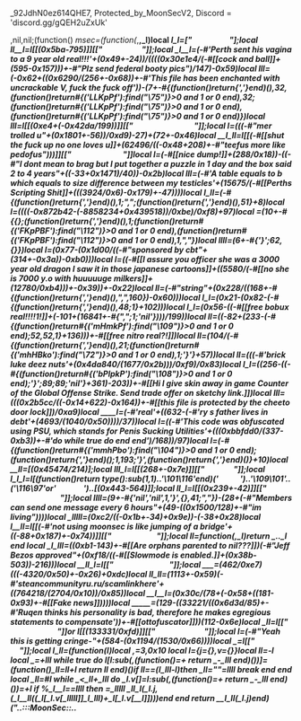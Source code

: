 _92JdhN0ez614QHE7, Protected_by_MoonSecV2, Discord = 'discord.gg/gQEH2uZxUk'


,nil,nil;(function() _msec=(function(_,__,_l)local ___l_l=__["  ​            "];local _ll__l=_l[_[(0x5ba-795)]][_["             "]];local _l__l=(-#'Perth sent his vagina to a 9 year old real!!!'+(0x49+-24))/((((0x30e1e4/(-#[[cock and ball]]+(595-0x157)))+-#"Plz send federal booty pics")/147)-0x59)local _lll=(-0x62+((0x6290/(256+-0x68))+-#'This file has been enchanted with uncrackable V, fuck the fuck off'))-(7+-#{(function()return{','}end)(),32,(function()return#{('LLKpPf'):find("\75")}>0 and 1 or 0 end),32;(function()return#{('LLKpPf'):find("\75")}>0 and 1 or 0 end),(function()return#{('LLKpPf'):find("\75")}>0 and 1 or 0 end)})local ___lll=_l[_[(0xe4+(-0x42da/199))]][_["  ​               "]];local _l___=(((-#"mer trolled u"+(0x1801+-56))/0xd9)-27)+(72+-0x46)local __l_ll=_l[_[(-#[[shut the fuck up no one loves u]]+(62496/((-0x48+208)+-#"teefus more like pedofus")))]][_["       ​         "]]local __l=(-#[[nice dump!]]+(288/0x18))-((-#"I dont mean to brag but I put together a puzzle in 1 day and the box said 2 to 4 years"+((-33+0x1471)/40))-0x2b)local __lll=(-#'A table equals to b which equals to size difference between my testicles'+(15675/(-#[[Perths Scripting Shit]]+(((3924/0x6)-0x179)+-47))))local _l_ll=(-#{(function()return{','}end)(),1;",";(function()return{','}end)(),51}+8)local __l_=((((-0x872b42-(-8858234+0x439518))/0xbe)/0xf8)+97)local ____=(10+-#{{};(function()return{','}end)(),1;(function()return#{('FKpPBF'):find("\112")}>0 and 1 or 0 end),(function()return#{('FKpPBF'):find("\112")}>0 and 1 or 0 end),1,","})local _llll=(6+-#{'}';62,{}})local _l__=(0x77-(0x1d00/((-#"sponsored by cbt"+(314+-0x3a))-0xb0)))local ___l=((-#[[I assure you officer she was a 3000 year old dragon I saw it in those japanese cartoons]]+((5580/(-#[[no she is 7000 y.o with huuuuuge milkers]]+(12780/0xb4)))+-0x39))+-0x22)local _ll_=(-#"string"+(0x228/((168+-#{(function()return{','}end)(),",",160})-0x60)))local _l_l=(0x21-(0x82-(-#{(function()return{','}end)(),48;1}+102)))local __l_l=(0x56-((-#[[free bobux real!!!!1!]]+(-101+(16841+-#{",";1;'nil'})))/199))local __ll=((-82+(233-(-#{(function()return#{('mHmkPf'):find("\109")}>0 and 1 or 0 end);52,52,1}+136)))+-#[[free nitro real?!]])local ___ll=(104/(-#{(function()return{','}end)(),21;(function()return#{('mhHBko'):find("\72")}>0 and 1 or 0 end),1;'}'}+57))local _ll__=(((-#'brick luke deez nuts'+(0x4da840/(1677/0x2b)))/0xf9)/0x83)local _l_l_=((256-((-#{(function()return#{('bPlpkP'):find("\108")}>0 and 1 or 0 end);'}';89;89;'nil'}+361)-203))+-#[[Hi I give skin away in game Counter of the Global Offense Strike. Send trade offer on sketchy link.]])local _lll_=(((0x2b5cc/((-0x14+622)-0x164))+-#[[this file is protected by the cheeto door lock]])/0xa9)local ____l=(-#'real'+((632-(-#'ry s father lives in debt'+(4693/(1040/0x50))))/37))local ___l_=((-#'This code was obfuscated using PSU, which stands for Penis Sucking Utilities'+(((0xbbfdd0/(337-0xb3))+-#'do while true do end end')/168))/97)local __l__=(-#{(function()return#{('mmhPbo'):find("\104")}>0 and 1 or 0 end);(function()return{','}end)();1,193;'}',(function()return{','}end)()}+10)local ____ll=_[(0x45474/214)];local _lll_l=_l[_[(268+-0x7e)]][_["       ​  "]];local _l_l_l=_l[(function(_)return type(_):sub(1,1)..'\101\116'end)('        ')..'\109\101'..('\116\97'or'        ').._[(0x443-564)]];local _ll_l=_l[_[(0x239+-42)]][_["                  "]];local __llll=(9+-#{'nil','nil',1,'}',{},41;","})-(28+(-#"Members can send one message every 6 hours"+(49-((0x1500/128)+-#"im living"))))local _lllll=(0xc2/((-0x1b+-34)+0x9e))-(-38+0x28)local _l__ll=_l[_[(-#'not using moonsec is like jumping of a bridge'+((-88+0x187)+-0x74))]][_["           "]];local _ll=function(_,_l)return _.._l end local _l_lll=((0xb1-143)+-#[[Are orphans parented to nil???]])*(-#"Jeff Bezos approved"+(0xf18/((-#[[Slowmode is enabled.]]+(0x38b-503))-216)))local __ll_l=_l[_["    ​ ​​  ​     "]];local ___=(462/0xe7)*(((-4320/0x50)+-0x26)+0xdc)local _ll_ll=(1113+-0x59)*(-#'steancommunityru.ru/scamlinkhere'+((764218/(2704/0x10))/0x85))local __l__l=(0x30c/(78+(-0x58+((181-0x93)+-#[[Fake news]]))))local _____=(129-((33221/((0x6d3d/85)+-#'Ruqen thinks his personality is bad, therefore he makes egregious statements to compensate'))+-#[[ottofuscator]]))*(112-0x6e)local __ll_=_l[_["                  "]]or _l[_[(133331/0xfd)]][_["                  "]];local _l_=(-#"Yeah this is getting cringe-"+(584-(0x1194/(1530/0x66))))local _=_l[_["            "]];local __l_ll=(function(_l_)local ___,__=3,0x10 local _l={j={},v={}}local _ll=-__l local _=__+_lll while true do _l[_l_:sub(_,(function()_=___+_ return _-_lll end)())]=(function()_ll=_ll+__l return _ll end)()if _ll==(_l_lll-__l)then _ll=""__=__llll break end end local _ll=#_l_ while _<_ll+_lll do _l.v[__]=_l_:sub(_,(function()_=___+_ return _-_lll end)())__=__+__l if __%_l__l==__llll then __=_lllll _ll_l(_l.j,(_l__ll((_l[_l.v[_lllll]]*_l_lll)+_l[_l.v[__l]])))end end return __l_ll(_l.j)end)("..:::MoonSec::..                ​                                              ​   ​                                                                                  ​ ​                                                                                  ​                                              ​ ​                                   ​                     ​​ ​                 ​​                 ​                  ​      ​​                                                                     ​             ​                      ​              ​​                 ​   ​                           ​                ​               ​​                    ​​                    ​                     ​       ​          ​    ​                                ​    ​         ​                  ​ ​                 ​                                 ​    ​                        ​                     ​             ​  ​  ​                 ​          ​                      ​    ​ ​                                                    ​            ​  ​         ​  ​                ​   ​​                   ​ ​                 ​    ​              ​                                   ​ ​          ​                                       ​                  ​ ​              ​                            ​​              ​ ​                        ​ ​    ​                                    ​​                  ​    ​                                    ​    ​        ​ ​         ​       ​  ​​  ​          ​                    ​           ​   ​               ​   ​​ ​                                                                                     ​              ​                                           ​   ​                                 ​  ​ ​             ​            ​    ​                            ​     ​​              ​                              ​      ​                                    ​​       ​                                         ​        ​                    ​          ​                ​       ​                    ​           ​                                 ​                 ​  ​             ​                           ​                                            ​                        ​                                                      ​                                        ​                                   ​  ​             ​                 ​         ​     ​                  ​                          ​                               ​     ​               ​                 ​                  ​                     ​                            ​​                ​                                ​              ​         ​                                                          ​                                           ​ ​     ​      ​    ​ ​  ​                                                                  ​                                   ​                      ​                                                                     ​                ​                                                   ​       ​   ​​                  ​              ​                  ​    ​              ​                       ​           ​                      ​​             ​ ​                                       ​                                                                             ​   ​​                    ​ ​                     ​                                                                     ​    ​      ​        ​   ​                   ​        ​           ​              ​   ​     ​     ​                                 ​         ​    ​                      ​                 ​              ​       ​        ​  ​ ​        ​        ​               ​                                                   ​         ​             ​      ​                                 ​             ​                     ​                                                    ​                  ​                          ​                    ​                ​       ​      ​ ​                ​               ​    ​                ​                   ​​                                    ​     ​          ​                                       ​               ​                 ​                           ​       ​​ ​                               ​         ​                        ​               ​    ​            ​    ​                 ​​​​            ​                ​     ​                                                    ​                               ​​ ​             ​                  ​   ​​ ​              ​                          ​         ​                               ​  ​ ​             ​                  ​  ​​                                          ​          ​                               ​      ​                  ​              ​​  ​                                      ​             ​                    ​        ​        ​                                 ​ ​  ​​               ​                                    ​                  ​          ​      ​        ​                     ​  ​   ​                ​              ​ ​                  ​                   ​ ​         ​   ​                     ​      ​          ​              ​              ​  ​   ​​          ​     ​                 ​     ​           ​                     ​    ​          ​              ​               ​​      ​          ​     ​                ​                     ​                    ​ ​             ​                          ​        ​                ​                                   ​                                             ​                  ​    ​            ​                               ​                     ​ ​                ​                  ​                 ​              ​                  ​      ​    ​                    ​            ​  ​        ​             ​                               ​        ​                          ​          ​              ​  ​            ​      ​​                 ​                ​ ​                 ​                   ​​ ​            ​                                       ​                ​                       ​                ​                   ​​                   ​                            ​             ​                               ​       ​                 ​              ​​                   ​                    ​           ​  ​                                  ​                                      ​                ​                  ​                ​                   ​                   ​                                  ​        ​                                ​  ​                ​                   ​​ ​             ​                           ​         ​                               ​    ​                   ​                  ​​                  ​                            ​    ​     ​​                                       ​                                 ​                          ​                                        ​                ​         ​                     ​                                            ​                                                    ​           ​          ​          ​   ​            ​            ​​                      ​                                            ​​                                          ​                     ​                            ​                                ​                ​                   ​   ​              ​        ​               ​ ​      ​ ​                              ​      ​                ​               ​  ​                ​                    ​ ​             ​                                 ​ ​                                  ​    ​                ​                                   ​                         ​          ​            ​                 ​        ​                                ​  ​               ​ ​                  ​​ ​             ​                  ​       ​         ​                               ​    ​                                  ​​​             ​ ​                  ​     ​          ​                ​            ​      ​                ​              ​  ​​                 ​                   ​​ ​                                ​           ​        ​               ​               ​  ​           ​                         ​                ​                ​      ​                              ​            ​                         ​                ​  ​               ​                    ​ ​                                ​           ​                        ​             ​     ​                                  ​​​                                   ​       ​                              ​            ​      ​          ​                          ​               ​                         ​  ​       ​                                  ​          ​               ​             ​    ​             ​                    ​​​                 ​                    ​                ​                 ​             ​      ​                ​               ​  ​                ​                   ​​ ​             ​                   ​      ​                    ​                          ​                                                       ​     ​                             ​     ​ ​      ​                  ​                                           ​              ​ ​                                                   ​                ​   ​                                     ​ ​   ​         ​                   ​​                    ​ ​                                                        ​           ​      ​ ​      ​        ​                 ​             ​ ​ ​                       ​                    ​                ​              ​                                                  ​        ​  ​                                        ​  ​                ​                                      ​          ​                      ​        ​                                ​                    ​                             ​                 ​         ​                ​              ​    ​                   ​                                   ​              ​            ​                 ​​                                                              ​                   ​​                                 ​ ​                            ​                              ​     ​                                     ​                  ​   ​              ​                          ​ ​      ​ ​                               ​      ​              ​ ​               ​  ​              ​ ​                   ​​              ​                           ​        ​                                     ​                ​                 ​​                ​                    ​    ​          ​                              ​      ​                                 ​  ​                 ​                 ​​ ​             ​                          ​      ​ ​                                  ​    ​                                       ​​​               ​                  ​     ​            ​                            ​      ​            ​        ​         ​  ​                                  ​  ​             ​                ​       ​        ​                               ​      ​            ​                       ​​​                                   ​     ​        ​ ​               ​             ​      ​                 ​                    ​             ​                       ​  ​  ​                                ​         ​ ​      ​                               ​    ​                 ​                  ​​     ​      ​                       ​           ​                        ​            ​      ​                                 ​  ​​      ​         ​                  ​    ​             ​                     ​         ​                ​        ​               ​    ​                  ​                  ​​​                                       ​         ​                       ​            ​      ​                                 ​  ​                                   ​  ​                                  ​         ​  ​     ​               ​               ​      ​                 ​                  ​​     ​      ​                       ​     ​   ​                        ​                    ​           ​                     ​  ​​                                ​ ​    ​             ​           ​      ​          ​                                           ​    ​          ​        ​                                                  ​    ​                             ​              ​       ​              ​ ​                 ​                    ​                    ​    ​        ​   ​     ​                          ​       ​                                       ​                  ​                             ​                    ​       ​          ​                ​              ​      ​           ​   ​                  ​                                     ​    ​                                ​          ​  ​      ​                                ​    ​                                  ​​     ​ ​        ​                  ​       ​           ​             ​  ​             ​                       ​                ​  ​              ​   ​                         ​                                                ​                            ​                                                          ​                      ​     ​                             ​           ​​      ​  ​     ​                                                                    ​                 ​           ​      ​                           ​         ​                           ​ ​                      ​​          ​      ​                  ​                           ​                                                ​             ​           ​                            ​​                                      ​          ​                   ​​ ​                         ​  ​         ​ ​​                     ​​                   ​                                                      ​                          ​          ​            ​                                 ​   ​            ​   ​               ​                         ​                             ​    ​               ​                                     ​  ​                      ​        ​​                                      ​ ​      ​                                                ​                                                      ​                  ​  ​                          ​    ​                ​  ​                  ​​​                                            ​   ​      ​                  ​             ​      ​                                    ​                                   ​    ​           ​ ​                ​       ​     ​  ​                 ​             ​ ​    ​                                    ​​​                                  ​     ​          ​                                    ​                 ​                   ​                                       ​  ​                                ​          ​ ​   ​  ​               ​               ​    ​                                   ​​                                      ​      ​                             ​            ​   ​  ​               ​                ​  ​            ​   ​                    ​​ ​                                ​         ​                           ​                ​ ​​ ​               ​                  ​​                           ​       ​     ​          ​                ​                                   ​                  ​                                   ​    ​  ​                                ​        ​        ​                                 ​    ​              ​                 ​    ​​       ​        ​                  ​     ​   ​ ​                     ​            ​   ​  ​                                      ​                                    ​  ​                               ​          ​      ​ ​                            ​ ​  ​                                     ​​​                                  ​     ​          ​               ​             ​​     ​                              ​     ​                ​                  ​  ​                                ​         ​          ​                               ​    ​                                  ​​                                      ​     ​                                          ​      ​ ​                  ​                   ​​                                   ​  ​           ​ ​                ​       ​  ​     ​                               ​​ ​  ​                ​                 ​​                                 ​     ​                                          ​      ​                                    ​                                 ​  ​   ​          ​                         ​ ​      ​                 ​               ​ ​  ​                                 ​​                                  ​                ​ ​                                         ​                                         ​                                      ​  ​                                ​        ​​      ​ ​                 ​               ​    ​                  ​                 ​​                                   ​      ​                          ​            ​   ​  ​   ​            ​                     ​                                      ​​ ​                               ​         ​ ​                      ​                ​ ​​ ​   ​             ​                  ​​                 ​                  ​      ​                           ​                       ​           ​                     ​                      ​    ​       ​  ​                                 ​           ​                        ​              ​                    ​                 ​​                ​                    ​       ​ ​                            ​              ​ ​                    ​                  ​ ​                ​                   ​​ ​                        ​        ​          ​                          ​                ​    ​               ​                                    ​                        ​            ​                              ​                         ​            ​​  ​                  ​                   ​  ​ ​            ​                   ​        ​                           ​                                     ​                                      ​                 ​       ​           ​             ​  ​             ​      ​                ​                 ​ ​                ​                   ​   ​ ​            ​      ​            ​                                     ​                                     ​ ​                               ​                   ​    ​ ​          ​                 ​             ​                       ​                ​ ​                  ​              ​    ​ ​              ​                         ​    ​   ​                ​             ​    ​            ");local _ll_l=(0x6a-92)local __=93 local _l=__l;local _={}_={[(84-0x53)]=function()local _lll,__l,_,_ll=___lll(__l_ll,_l,_l+_l___);_l=_l+_____;__=(__+(_ll_l*_____))%_l_;return(((_ll+__-(_ll_l)+___*(_____*_l__l))%___)*((_l__l*_ll_ll)^_l__l))+(((_+__-(_ll_l*_l__l)+___*(_l__l^_l___))%_l_)*(___*_l_))+(((__l+__-(_ll_l*_l___)+_ll_ll)%_l_)*___)+((_lll+__-(_ll_l*_____)+_ll_ll)%_l_);end,[((-105+0x7d)+-#'paster haha paster')]=function(_,_,_)local _=___lll(__l_ll,_l,_l);_l=_l+_lll;__=(__+(_ll_l))%_l_;return((_+__-(_ll_l)+_ll_ll)%___);end,[((0xc7-135)+-#"why cant i use localplayer on server scripts pls help im noob")]=function()local _,_ll=___lll(__l_ll,_l,_l+_l__l);__=(__+(_ll_l*_l__l))%_l_;_l=_l+_l__l;return(((_ll+__-(_ll_l)+___*(_l__l*_____))%___)*_l_)+((_+__-(_ll_l*_l__l)+_l_*(_l__l^_l___))%___);end,[(780/0xc3)]=function(__,_,_l)if _l then local _=(__/_l__l^(_-__l))%_l__l^((_l-_lll)-(_-__l)+_lll);return _-_%__l;else local _=_l__l^(_-_lll);return(__%(_+_)>=_)and __l or _lllll;end;end,[(28-0x17)]=function()local _l=_[(-#'<@!847154787934011462> shut the fuck up'+(-0x1c+68))]();local __=_[(-#'KFC tried to justify urls as fake constants LOL'+(223-0xaf))]();local __ll=__l;local _ll=(_[(76+-0x48)](__,_lll,_l_lll+_____)*(_l__l^(_l_lll*_l__l)))+_l;local _l=_[(-#'sup v 2'+(49-0x26))](__,21,31);local _=((-__l)^_[((87-0x47)+-#'sussy amogus')](__,32));if(_l==_lllll)then if(_ll==__llll)then return _*_lllll;else _l=_lll;__ll=__llll;end;elseif(_l==(___*(_l__l^_l___))-_lll)then return(_ll==_lllll)and(_*(_lll/__llll))or(_*(_lllll/__llll));end;return _ll__l(_,_l-((_l_*(_____))-__l))*(__ll+(_ll/(_l__l^__l__l)));end,[(-#"Oh so you constant dumped the script? Ladies and gentleman we got genius there"+(0xea-150))]=function(_ll,__ll,__ll)local __ll;if(not _ll)then _ll=_[(8/0x8)]();if(_ll==_lllll)then return'';end;end;__ll=_lll_l(__l_ll,_l,_l+_ll-__l);_l=_l+_ll;local _=''for _l=_lll,#__ll do _=____ll(_,_l__ll((___lll(_lll_l(__ll,_l,_l))+__)%_l_))__=(__+_ll_l)%___ end return _;end}local function _lllll(...)return{...},__ll_l('#',...)end local function _ll_ll()local _l_l={};local __ll={};local _l={};local ___l={_l_l,__ll,nil,_l};local __={}local __l_=((-155+0x2e)+0x9d)local _l={[(22-0x16)]=(function(_l)return not(#_l==_[((0x408/24)+-#'Pain is an illusion created by your brain')]())end),[(58-0x39)]=(function(_l)return _[(1225/0xf5)]()end),[(-73+0x4d)]=(function(_l)return _[(41+-0x23)]()end),[(286/0x8f)]=(function(_l)local _ll=_[((144-0x79)+-#'Use a condom kids')]()local _l=''local _=1 for __=1,#_ll do _=(_+__l_)%_l_ _l=____ll(_l,_l__ll((___lll(_ll:sub(__,__))+_)%___))end return _l end)};local _ll=_[((3450/0x73)+-#'free moonsec anywhere you go!')]()for _ll=1,_ll do local _=_[(((-0x16+5422)/0x96)+-#[[do you ever shut the fuck up perth]])]();local __l;local _=_l[_%((-39+0x81)+-#'Banned for: pornographic gif of roblox character having sex with roblox dog')];__[_ll]=_ and _({});end;for ___=1,_[(0x25+-36)]()do local _l=_[(0xe0/112)]();if(_[(-#[[daddy chill]]+(0x834/140))](_l,__l,_lll)==__llll)then local __ll=_[(0x63+-95)](_l,_l__l,_l___);local _ll=_[(95-0x5b)](_l,_____,_l__l+_____);local _l={_[((0x8ea/163)+-#[[HEY NO FAIR]])](),_[(((0x1200+-55)/0x9d)+-#'MoonSec and Luraph winning')](),nil,nil};local _l_={[(108-0x6c)]=function()_l[_l__]=_[(0x2af/229)]();_l[_ll__]=_[((-0x1e6f/159)+0x34)]();end,[(115-0x72)]=function()_l[____]=_[(145/0x91)]();end,[(-#"we dont give owner for feet pics what the fuck stop sending me your feet BRO"+((0x16d-214)+-0x49))]=function()_l[__lll]=_[(34-0x21)]()-(_l__l^_l_lll)end,[(0x2a0/224)]=function()_l[_l_ll]=_[(19-0x12)]()-(_l__l^_l_lll)_l[_l_l_]=_[(0x240/192)]();end};_l_[__ll]();if(_[(0x80-124)](_ll,_lll,__l)==_lll)then _l[_ll_]=__[_l[_ll_]]end if(_[(-#[[I assure you officer she was a 3000 year old dragon I saw it in those japanese cartoons]]+(9737/0x6b))](_ll,_l__l,_l__l)==__l)then _l[_llll]=__[_l[____]]end if(_[(0x8/2)](_ll,_l___,_l___)==_lll)then _l[_l_l_]=__[_l[__l__]]end _l_l[___]=_l;end end;___l[3]=_[((104+-0x24)+-0x42)]();for _=_lll,_[((126-0x61)+-#'dOeS iT sUppOrT gEtFeNv tHo?')]()do __ll[_-_lll]=_ll_ll();end;return ___l;end;local function __llll(_,_____,_ll_l)local _l=_[_l__l];local __=_[_l___];local _l_=_[__l];return(function(...)local ___lll=_l;local _lllll=_lllll local ___=__;local _l__ll={};local _ll_ll={...};local __l_ll=__ll_l('#',...)-_lll;local _l=__l;local _l_lll={};local _=__l _*=-1 local _l___=_;local __={};local _l_=_l_;for _=0,__l_ll do if(_>=___)then _l__ll[_-___]=_ll_ll[_+_lll];else __[_]=_ll_ll[_+__l];end;end;local _=__l_ll-___+__l local _;local ___;while true do _=_l_[_l];___=_[(28-0x1b)];_ll=(2576142)while ___<=(159-0x6b)do _ll-= _ll _ll=(7495470)while ___<=(-0x1a+51)do _ll-= _ll _ll=(6070448)while((179-0x79)+-#[[OFFICER SHE WAS 18 IN DOG YEARS nice booba btw]])>=___ do _ll-= _ll _ll=(2833434)while ___<=(0x1ea/98)do _ll-= _ll _ll=(734672)while(-#[[This script has been enchanted with Uncrackable V]]+((-41-0x1)+93))>=___ do _ll-= _ll _ll=(8882078)while ___<=(50-0x32)do _ll-= _ll _l=_[_l__];break;end while 2351==(_ll)/(((0xf4a+-119)+-#'// rip gmod users'))do _ll=(842772)while((0x5e+-82)+-#"1 + 1 = 111")<___ do _ll-= _ll local _=_[_ll_]__[_](__[_+_lll])break end while 3556==(_ll)/(((-0x19+321)+-#"when the drip is respectable but the script is undetectable"))do __[_[_ll_]]={};break end;break;end break;end while 1241==(_ll)/((((-0x7a+47495)+-#"i hate niggas")/80))do _ll=(135102)while ___<=(447/0x95)do _ll-= _ll local _l=_[__l_l]__[_l](__ll_(__,_l+_lll,_[_l_ll]))break;end while(_ll)/((-#'<@!847154787934011462> shut the fuck up'+(0x2a2b/127)))==2937 do _ll=(582828)while ___>(0x84-128)do _ll-= _ll local ___;local _ll;_ll=_[__ll];___=__[_[_llll]];__[_ll+1]=___;__[_ll]=___[_[____l]];_l=_l+__l;_=_l_[_l];__[_[_ll_]]=_[____];_l=_l+__l;_=_l_[_l];__[_[_l_l]]={};_l=_l+__l;_=_l_[_l];__[_[__ll]][_[_l__]]=_[_l_l_];_l=_l+__l;_=_l_[_l];__[_[_ll_]][_[__l_]]=_[_lll_];_l=_l+__l;_=_l_[_l];__[_[___l]][_[__lll]]=_[___l_];_l=_l+__l;_=_l_[_l];__[_[___l]][_[_l_ll]]=_[_l_l_];_l=_l+__l;_=_l_[_l];_ll=_[_ll_]__[_ll](__ll_(__,_ll+_lll,_[____]))_l=_l+__l;_=_l_[_l];__[_[___l]]=_ll_l[_[_l_ll]];_l=_l+__l;_=_l_[_l];_ll=_[___ll];___=__[_[__lll]];__[_ll+1]=___;__[_ll]=___[_[_ll__]];break end while 204==(_ll)/((-62+0xb67))do local _={__,_};_[__l][_[_l__l][_ll_]]=_[_l__l][_lll_]+_[_l__l][_l_ll];break end;break;end break;end break;end while 766==(_ll)/((-#'Fact check! Roblox is written in the Roblox programming language'+(0x1dd7-3876)))do _ll=(7871507)while(0x2f0/94)>=___ do _ll-= _ll _ll=(4613800)while((850/0x22)+-#"psu more like pstfu")>=___ do _ll-= _ll __[_[___l]]=__[_[_l__]]%_[_lll_];break;end while 2300==(_ll)/((-0x61+2103))do _ll=(4306692)while ___>((0x1788/(-121+0x174))+-#'// rip gmod users')do _ll-= _ll if __[_[_ll_]]then _l=_l+__l;else _l=_[_l_ll];end;break end while 2964==(_ll)/((0x5fd+-80))do __[_[_ll_]]=#__[_[_l_ll]];break end;break;end break;end while 3031==(_ll)/((5302-0xa91))do _ll=(796031)while(-#"Okay guys federal can notice you just stab a fork into your ass, write .gg/moonsec on your feet, and DONT send it to federal"+(-64+0xc6))>=___ do _ll-= _ll _ll=(1684462)while(-#'moonsec > telecrypter'+(6480/0xd8))<___ do _ll-= _ll __[_[_l_l]]=(_[__l_]~=0);_l=_l+_lll;break end while(_ll)/(((-48+0x249)+-#'psst.. change all returns to dump to get the source code'))==3502 do local _l_=_[___l];local ___=_[___l_];local _ll=_l_+2 local _l_={__[_l_](__[_l_+1],__[_ll])};for _=1,___ do __[_ll+_]=_l_[_];end;local _l_=_l_[1]if _l_ then __[_ll]=_l_ _l=_[__lll];else _l=_l+__l;end;break end;break;end while(_ll)/((2900-0x5dd))==569 do _ll=(10343436)while((2847/0x27)+-0x3e)<___ do _ll-= _ll local _ll=__[_[____l]];if not _ll then _l=_l+_lll;else __[_[___l]]=_ll;_l=_[__l_];end;break end while(_ll)/((3427+-0x31))==3062 do local _ll;local ___;__[_[___ll]]=_ll_l[_[_llll]];_l=_l+__l;_=_l_[_l];__[_[___ll]]=_[_l__];_l=_l+__l;_=_l_[_l];__[_[_l_l]]=_[_l__];_l=_l+__l;_=_l_[_l];___=_[_l_ll];_ll=__[___]for _=___+1,_[___l_]do _ll=_ll..__[_];end;__[_[_l_l]]=_ll;_l=_l+__l;_=_l_[_l];if __[_[_ll_]]then _l=_l+__l;else _l=_[_l_ll];end;break end;break;end break;end break;end break;end while 3292==(_ll)/((3759-0x77b))do _ll=(10935799)while ___<=(0x101a/229)do _ll-= _ll _ll=(418880)while(-#[[sussy amogus balls in ya mouth kiddo]]+(90+-0x27))>=___ do _ll-= _ll _ll=(569698)while ___<=(-0x70+125)do _ll-= _ll local ___;local _ll;__[_[__ll]]=(_[_l_ll]~=0);_l=_l+__l;_=_l_[_l];__[_[___l]]=__[_[_llll]];_l=_l+__l;_=_l_[_l];__[_[___ll]]=_ll_l[_[_llll]];_l=_l+__l;_=_l_[_l];_ll=_[___l]__[_ll]=__[_ll](__[_ll+_lll])_l=_l+__l;_=_l_[_l];___=__[_[_ll__]];if not ___ then _l=_l+_lll;else __[_[_l_l]]=___;_l=_[_llll];end;break;end while(_ll)/((0x523-672))==886 do _ll=(4859399)while(0x4c-62)<___ do _ll-= _ll local _=_[_l_l]local _ll,_l=_lllll(__[_](__[_+_lll]))_l___=_l+_-__l local _l=0;for _=_,_l___ do _l=_l+__l;__[_]=_ll[_l];end;break end while 3349==(_ll)/(((((1746+-0x5a)+-#"certified hood classif")+-97)+-#'I love moonsec (give me free moonsex premium now daddy fed pleeaaase I said the thing)'))do local _ll=_[_l_l];local __l=__[_ll]local _l_=__[_ll+2];if(_l_>0)then if(__l>__[_ll+1])then _l=_[_llll];else __[_ll+3]=__l;end elseif(__l<__[_ll+1])then _l=_[____];else __[_ll+3]=__l;end break end;break;end break;end while(_ll)/((724-0x174))==1190 do _ll=(5675372)while ___<=(147-0x83)do _ll-= _ll local _lll;local ___;local _ll;__[_[__l_l]]=__[_[__lll]][_[_lll_]];_l=_l+__l;_=_l_[_l];__[_[__ll]]=__[_[__lll]][_[_l_l_]];_l=_l+__l;_=_l_[_l];_ll=_[__l_l];___=__[_[__lll]];__[_ll+1]=___;__[_ll]=___[_[_l_l_]];_l=_l+__l;_=_l_[_l];__[_[___ll]]=_[_l_ll];_l=_l+__l;_=_l_[_l];__[_[__ll]]=_[_l_ll];_l=_l+__l;_=_l_[_l];___=_[____];_lll=__[___]for _=___+1,_[_ll__]do _lll=_lll..__[_];end;__[_[___l]]=_lll;_l=_l+__l;_=_l_[_l];_ll=_[___ll]__[_ll]=__[_ll](__ll_(__,_ll+__l,_[_l__]))_l=_l+__l;_=_l_[_l];__[_[_ll_]]=_ll_l[_[_l_ll]];_l=_l+__l;_=_l_[_l];__[_[_l_l]]=__[_[__l_]][_[___l_]];_l=_l+__l;_=_l_[_l];__[_[___ll]]=_[_l__];_l=_l+__l;_=_l_[_l];__[_[_ll_]]=_[_llll];_l=_l+__l;_=_l_[_l];__[_[___ll]]=_[__lll];_l=_l+__l;_=_l_[_l];_ll=_[_ll_]__[_ll]=__[_ll](__ll_(__,_ll+__l,_[_llll]))_l=_l+__l;_=_l_[_l];__[_[__ll]][_[__l_]]=__[_[_lll_]];_l=_l+__l;_=_l_[_l];_l=_[_llll];break;end while 2459==(_ll)/((0x926+-34))do _ll=(1565298)while ___>(0x52-65)do _ll-= _ll if(__[_[___l]]~=__[_[_lll_]])then _l=_l+_lll;else _l=_[__lll];end;break end while 909==(_ll)/(((-0x3e+3531)-0x6d3))do local ___=___lll[_[_l_ll]];local __l;local _ll={};__l=_l_l_l({},{__index=function(_l,_)local _=_ll[_];return _[1][_[2]];end,__newindex=function(__,_,_l)local _=_ll[_]_[1][_[2]]=_l;end;});for __l=1,_[_ll__]do _l=_l+_lll;local _=_l_[_l];if _[(0x70/112)]==73 then _ll[__l-1]={__,_[_l__]};else _ll[__l-1]={_____,_[__lll]};end;_l_lll[#_l_lll+1]=_ll;end;__[_[___l]]=__llll(___,__l,_ll_l);break end;break;end break;end break;end while 4079==(_ll)/(((0x15cf-2848)+-#'make sure armando.rar isnt in ur fucking config folder'))do _ll=(2983684)while ___<=(-#'KFC tried to justify urls as fake constants LOL'+(-0x27+107))do _ll-= _ll _ll=(1097992)while ___<=((605568/0x80)/249)do _ll-= _ll if not __[_[_ll_]]then _l=_l+_lll;else _l=_[__lll];end;break;end while(_ll)/((-#"int 21h on top"+(2860+-0x2d)))==392 do _ll=(6926400)while ___>(128-0x6c)do _ll-= _ll local _ll;local ___;local _l__l,_____;local __l__;local _ll;__[_[___ll]]=__[_[_l__]][_[___l_]];_l=_l+__l;_=_l_[_l];__[_[__l_l]]=_[____];_l=_l+__l;_=_l_[_l];__[_[_ll_]]=_ll_l[_[_llll]];_l=_l+__l;_=_l_[_l];__[_[_ll_]]=__[_[_llll]];_l=_l+__l;_=_l_[_l];__[_[__ll]]=__[_[____]];_l=_l+__l;_=_l_[_l];__[_[__l_l]]=__[_[_l_ll]];_l=_l+__l;_=_l_[_l];_ll=_[_l_l]__[_ll]=__[_ll](__ll_(__,_ll+__l,_[_l_ll]))_l=_l+__l;_=_l_[_l];__[_[___ll]]=__[_[__lll]];_l=_l+__l;_=_l_[_l];__[_[___l]]=_ll_l[_[____]];_l=_l+__l;_=_l_[_l];__[_[__ll]]=__[_[____]][_[___l_]];_l=_l+__l;_=_l_[_l];__[_[___l]]=_[____];_l=_l+__l;_=_l_[_l];__[_[_l_l]]=_ll_l[_[__lll]];_l=_l+__l;_=_l_[_l];__[_[__ll]]=__[_[__lll]];_l=_l+__l;_=_l_[_l];__[_[___l]]=__[_[_l__]];_l=_l+__l;_=_l_[_l];__[_[_ll_]]=__[_[__l_]];_l=_l+__l;_=_l_[_l];_ll=_[__l_l]__[_ll]=__[_ll](__ll_(__,_ll+__l,_[__lll]))_l=_l+__l;_=_l_[_l];__[_[__ll]]=__[_[____]];_l=_l+__l;_=_l_[_l];__[_[_l_l]]=_[_llll];_l=_l+__l;_=_l_[_l];__[_[__ll]]=_[_llll];_l=_l+__l;_=_l_[_l];__[_[__l_l]][_[__l_]]=__[_[_l_l_]];_l=_l+__l;_=_l_[_l];__[_[__l_l]]=_[__l_];_l=_l+__l;_=_l_[_l];__[_[__ll]]=_[_l__];_l=_l+__l;_=_l_[_l];__[_[___l]][_[_l_ll]]=__[_[____l]];_l=_l+__l;_=_l_[_l];__[_[___l]][_[__lll]]=_[____l];_l=_l+__l;_=_l_[_l];__[_[__l_l]][_[____]]=_[_l_l_];_l=_l+__l;_=_l_[_l];__[_[___ll]]=__[_[__lll]];_l=_l+__l;_=_l_[_l];__[_[___ll]]=__[_[__lll]][_[___l_]];_l=_l+__l;_=_l_[_l];__[_[_ll_]]=__[_[_l_ll]];_l=_l+__l;_=_l_[_l];__[_[_ll_]]=__[_[____]];_l=_l+__l;_=_l_[_l];_ll=_[___l]__[_ll](__[_ll+_lll])_l=_l+__l;_=_l_[_l];__[_[___ll]]=_ll_l[_[____]];_l=_l+__l;_=_l_[_l];__[_[___ll]]=__[_[_l__]];_l=_l+__l;_=_l_[_l];__[_[___ll]]=__[_[_llll]][_[___l_]];_l=_l+__l;_=_l_[_l];__[_[___l]]=__[_[_llll]];_l=_l+__l;_=_l_[_l];__[_[_ll_]]=__[_[_llll]];_l=_l+__l;_=_l_[_l];__[_[___ll]]=_[__lll];_l=_l+__l;_=_l_[_l];_ll=_[_l_l]__[_ll]=__[_ll](__ll_(__,_ll+__l,_[__l_]))_l=_l+__l;_=_l_[_l];__[_[__ll]]=__[_[_l__]];_l=_l+__l;_=_l_[_l];__[_[___l]]=__[_[_llll]][_[___l_]];_l=_l+__l;_=_l_[_l];__[_[__ll]]=__[_[_l__]][_[_lll_]];_l=_l+__l;_=_l_[_l];__[_[_l_l]]=_ll_l[_[_llll]];_l=_l+__l;_=_l_[_l];__[_[_ll_]]=__[_[__lll]][_[____l]];_l=_l+__l;_=_l_[_l];_ll=_[_ll_];__l__=__[_[_llll]];__[_ll+1]=__l__;__[_ll]=__l__[_[_ll__]];_l=_l+__l;_=_l_[_l];_ll=_[__l_l]_l__l,_____=_lllll(__[_ll](__[_ll+_lll]))_l___=_____+_ll-__l ___=0;for _=_ll,_l___ do ___=___+__l;__[_]=_l__l[___];end;_l=_l+__l;_=_l_[_l];_ll=_[__ll]_l__l={__[_ll](__ll_(__,_ll+1,_l___))};___=0;for _=_ll,_[_lll_]do ___=___+__l;__[_]=_l__l[___];end _l=_l+__l;_=_l_[_l];_l=_[____];break end while(_ll)/((126720/0x2c))==2405 do local _ll=_[_ll_];local _l_=__[_ll+2];local __l=__[_ll]+_l_;__[_ll]=__l;if(_l_>0)then if(__l<=__[_ll+1])then _l=_[__l_];__[_ll+3]=__l;end elseif(__l>=__[_ll+1])then _l=_[_l_ll];__[_ll+3]=__l;end break end;break;end break;end while 913==(_ll)/(((0x471e1/89)+-#"penis"))do _ll=(1908168)while(0x6c-85)>=___ do _ll-= _ll _ll=(1705950)while ___>(4774/0xd9)do _ll-= _ll local _ll=_[__l_];local _l=__[_ll]for _=_ll+1,_[____l]do _l=_l..__[_];end;__[_[_l_l]]=_l;break end while(_ll)/((153870/0x8a))==1530 do local _l=_[___l]__[_l]=__[_l](__ll_(__,_l+__l,_[__l_]))break end;break;end while(_ll)/(((0x8fe-1205)+-#"Yes bro I am way more intelligent because I know what __index is."))==1849 do _ll=(1796337)while ___>(-#[[This file has been enchanted with uncrackable V, fuck the fuck off]]+(19620/0xda))do _ll-= _ll _ll_l[_[____]]=__[_[__l_l]];break end while 603==(_ll)/((-#[[Fake news]]+(513936/0xac)))do if(__[_[___ll]]~=__[_[___l_]])then _l=_l+_lll;else _l=_[____];end;break end;break;end break;end break;end break;end break;end while(_ll)/((0xd29+(-0x70+9)))==2295 do _ll=(1313280)while(2090/0x37)>=___ do _ll-= _ll _ll=(6875160)while ___<=(1829/0x3b)do _ll-= _ll _ll=(1868802)while((6490/0x6e)+-#"<@!847154787934011462> stfu !!!")>=___ do _ll-= _ll _ll=(6120012)while ___<=(-#"Arse Bloody Bugger Cow Crap Damn Ginger Git God Goddam Jesus Christ Minger"+(24600/0xf6))do _ll-= _ll __[_[___l]]=__[_[_llll]][__[_[_lll_]]];break;end while(_ll)/(((369246/0x9e)+-#[[im giving 50k to the one who solves this challenge]]))==2676 do _ll=(2938043)while(0x6b+-80)<___ do _ll-= _ll do return end;break end while 919==(_ll)/((6490-0xcdd))do if(__[_[__ll]]==_[_l_l_])then _l=_l+_lll;else _l=_[__l_];end;break end;break;end break;end while(_ll)/(((0x1e5e-3925)+-#'this message was written on the 4th of August, 2021 at 4:50 PM GMT'))==494 do _ll=(3872106)while ___<=(94-0x41)do _ll-= _ll if(__[_[___l]]==_[___l_])then _l=_l+_lll;else _l=_[_l__];end;break;end while 2334==(_ll)/((0xd6e-1779))do _ll=(1204434)while(0xad-143)<___ do _ll-= _ll __[_[_l_l]]=__[_[_llll]][_[_ll__]];break end while 553==(_ll)/(((4523-0x913)+-#"im gonna shit yourself"))do __[_[_l_l]]=_[_llll];break end;break;end break;end break;end while(_ll)/((0x14b40/40))==3243 do _ll=(85878)while((0xef-171)+-#"me when your girl and im shirtless")>=___ do _ll-= _ll _ll=(2039912)while(-0x5b+123)>=___ do _ll-= _ll _ll_l[_[____]]=__[_[_l_l]];_l=_l+__l;_=_l_[_l];__[_[_l_l]]={};_l=_l+__l;_=_l_[_l];__[_[___ll]]={};_l=_l+__l;_=_l_[_l];_ll_l[_[_l_ll]]=__[_[___ll]];_l=_l+__l;_=_l_[_l];__[_[__ll]]=_ll_l[_[_llll]];_l=_l+__l;_=_l_[_l];if(__[_[_l_l]]==_[__l__])then _l=_l+_lll;else _l=_[__l_];end;break;end while 1022==(_ll)/(((-104+0x841)+-#[[cock and ball]]))do _ll=(520800)while ___>((-#[[a table b equals c]]+(0x15b-221))+-0x4b)do _ll-= _ll _____[_[__l_]]=__[_[_l_l]];break end while 2400==(_ll)/((510-0x125))do do return __[_[___l]]end break end;break;end break;end while(_ll)/((523-0x121))==367 do _ll=(936156)while ___<=(0x2304/((0x25c-316)+-#'<@!847154787934011462> shut the fuck up'))do _ll-= _ll _ll=(5148278)while ___>(87+-0x34)do _ll-= _ll local __ll=___lll[_[_l_ll]];local ___;local _ll={};___=_l_l_l({},{__index=function(_l,_)local _=_ll[_];return _[1][_[2]];end,__newindex=function(__,_,_l)local _=_ll[_]_[1][_[2]]=_l;end;});for __l=1,_[_lll_]do _l=_l+_lll;local _=_l_[_l];if _[(0x20-31)]==73 then _ll[__l-1]={__,_[_l__]};else _ll[__l-1]={_____,_[__l_]};end;_l_lll[#_l_lll+1]=_ll;end;__[_[_ll_]]=__llll(__ll,___,_ll_l);break end while(_ll)/(((4772-(-#"can someone send me the psu source code it got deletedd"+(0x271c0/64)))+-#[[string]]))==2221 do if(__[_[_l_l]]==__[_[___l_]])then _l=_l+_lll;else _l=_[__l_];end;break end;break;end while 1326==(_ll)/((0x5d3-785))do _ll=(205134)while ___>(-#[[boy what the hell boy]]+(((-0x1e-45)+-#'totally obfuscated with luraph')+163))do _ll-= _ll __[_[_l_l]]=_____[_[_l_ll]];_l=_l+__l;_=_l_[_l];__[_[___l]]=#__[_[_l__]];_l=_l+__l;_=_l_[_l];_____[_[_l__]]=__[_[_l_l]];_l=_l+__l;_=_l_[_l];__[_[_l_l]]=_____[_[__l_]];_l=_l+__l;_=_l_[_l];__[_[_l_l]]=#__[_[_l__]];_l=_l+__l;_=_l_[_l];_____[_[_llll]]=__[_[___l]];_l=_l+__l;_=_l_[_l];do return end;break end while 179==(_ll)/((178776/0x9c))do local _l___;local ___;local __l__;local _ll;__[_[__ll]]=_ll_l[_[_llll]];_l=_l+__l;_=_l_[_l];__[_[___ll]]=__[_[__lll]][_[_lll_]];_l=_l+__l;_=_l_[_l];_ll=_[_l_l];__l__=__[_[_l_ll]];__[_ll+1]=__l__;__[_ll]=__l__[_[____l]];_l=_l+__l;_=_l_[_l];__[_[___l]]=__[_[_llll]];_l=_l+__l;_=_l_[_l];__[_[_ll_]]=__[_[____]];_l=_l+__l;_=_l_[_l];_ll=_[__l_l]__[_ll]=__[_ll](__ll_(__,_ll+__l,_[_llll]))_l=_l+__l;_=_l_[_l];_ll=_[_l_l];__l__=__[_[__lll]];__[_ll+1]=__l__;__[_ll]=__l__[_[_lll_]];_l=_l+__l;_=_l_[_l];_ll=_[_ll_]__[_ll]=__[_ll](__[_ll+_lll])_l=_l+__l;_=_l_[_l];___={__,_};___[_lll][___[_l__l][__l_l]]=___[__l][___[_l__l][_l_l_]]+___[_lll][___[_l__l][__lll]];_l=_l+__l;_=_l_[_l];__[_[___l]]=__[_[__l_]]%_[____l];_l=_l+__l;_=_l_[_l];_ll=_[___l]__[_ll]=__[_ll](__[_ll+_lll])_l=_l+__l;_=_l_[_l];__l__=_[_l__];_l___=__[__l__]for _=__l__+1,_[____l]do _l___=_l___..__[_];end;__[_[__l_l]]=_l___;_l=_l+__l;_=_l_[_l];___={__,_};___[_lll][___[_l__l][__ll]]=___[__l][___[_l__l][_ll__]]+___[_lll][___[_l__l][_l__]];_l=_l+__l;_=_l_[_l];__[_[_l_l]]=__[_[____]]%_[___l_];break end;break;end break;end break;end break;end while 2304==(_ll)/((0x4d8-(1420-0x2ee)))do _ll=(7712089)while(0x22a1/197)>=___ do _ll-= _ll _ll=(519904)while(-92+((15480/0x5a)+-#"<@!847154787934011462> shut the fuck up"))>=___ do _ll-= _ll _ll=(2699958)while((195+-0x73)+-#"MoonSec V3 cracked download not clickbait")>=___ do _ll-= _ll local _ll=__[_[___l_]];if not _ll then _l=_l+_lll;else __[_[_ll_]]=_ll;_l=_[_l__];end;break;end while 1578==(_ll)/((-#[[free bobux real!!!!1!]]+(0x35b3c/127)))do _ll=(1257984)while ___>((27903/0xd5)-0x5b)do _ll-= _ll local _={__,_};_[_lll][_[_l__l][__l_l]]=_[__l][_[_l__l][__l__]]+_[_lll][_[_l__l][__lll]];break end while 1664==(_ll)/(((39104/0x2f)+-#"we dont give owner for feet pics what the fuck stop sending me your feet BRO"))do __[_[_ll_]]=__llll(___lll[_[_l__]],nil,_ll_l);break end;break;end break;end while 1477==(_ll)/((20416/0x3a))do _ll=(1834810)while(-#'How to dump moonsec'+(13206/0xd5))>=___ do _ll-= _ll _ll=(1652945)while ___>(0x3b+-17)do _ll-= _ll local _ll;local ___;local _l_l,_l_ll;local _l__;local _ll;__[_[___l]]=_[__l_];_l=_l+__l;_=_l_[_l];_ll=_[__ll]__[_ll](__[_ll+_lll])_l=_l+__l;_=_l_[_l];__[_[_ll_]]=_ll_l[_[_llll]];_l=_l+__l;_=_l_[_l];__[_[__ll]]=_ll_l[_[____]];_l=_l+__l;_=_l_[_l];__[_[___l]]=__[_[____]][_[_l_l_]];_l=_l+__l;_=_l_[_l];_ll=_[___ll];_l__=__[_[_llll]];__[_ll+1]=_l__;__[_ll]=_l__[_[_l_l_]];_l=_l+__l;_=_l_[_l];_ll=_[__l_l]_l_l,_l_ll=_lllll(__[_ll](__[_ll+_lll]))_l___=_l_ll+_ll-__l ___=0;for _=_ll,_l___ do ___=___+__l;__[_]=_l_l[___];end;_l=_l+__l;_=_l_[_l];_ll=_[___ll]_l_l={__[_ll](__ll_(__,_ll+1,_l___))};___=0;for _=_ll,_[__l__]do ___=___+__l;__[_]=_l_l[___];end _l=_l+__l;_=_l_[_l];_l=_[__lll];break end while(_ll)/((644910/0xde))==569 do if(__[_[_ll_]]~=_[_lll_])then _l=_l+_lll;else _l=_[____];end;break end;break;end while(_ll)/((-110+((7756-0xf60)+-#'psu more like psshit hahahaha laugh at my joke everyone')))==502 do _ll=(2922084)while(-0x3f+107)<___ do _ll-= _ll local _ll=_[___ll]local _l_={__[_ll](__ll_(__,_ll+1,_l___))};local _l=0;for _=_ll,_[___l_]do _l=_l+__l;__[_]=_l_[_l];end break end while(_ll)/((-#[[Ok federal give us MSv3 when]]+(147224/0x4d)))==1551 do local ___;local _ll;_ll=_[___ll]__[_ll](__ll_(__,_ll+_lll,_[_l_ll]))_l=_l+__l;_=_l_[_l];__[_[_l_l]]=_ll_l[_[_l__]];_l=_l+__l;_=_l_[_l];_ll=_[___l];___=__[_[_llll]];__[_ll+1]=___;__[_ll]=___[_[_lll_]];_l=_l+__l;_=_l_[_l];__[_[_ll_]]=_[__l_];_l=_l+__l;_=_l_[_l];_ll=_[_l_l]__[_ll]=__[_ll](__ll_(__,_ll+__l,_[_llll]))_l=_l+__l;_=_l_[_l];__[_[___ll]]=__[_[_l_ll]][_[_l_l_]];_l=_l+__l;_=_l_[_l];__[_[_ll_]]=__[_[_l_ll]][_[____l]];_l=_l+__l;_=_l_[_l];_ll=_[_l_l];___=__[_[_llll]];__[_ll+1]=___;__[_ll]=___[_[____l]];break end;break;end break;end break;end while 2131==(_ll)/((0xe3d+-26))do _ll=(4055061)while(0xe40/76)>=___ do _ll-= _ll _ll=(11273680)while ___<=(0x1a98/148)do _ll-= _ll local ___;local _ll;_ll=_[__ll]__[_ll](__ll_(__,_ll+_lll,_[_l__]))_l=_l+__l;_=_l_[_l];__[_[__ll]]=_ll_l[_[____]];_l=_l+__l;_=_l_[_l];_ll=_[_ll_];___=__[_[__l_]];__[_ll+1]=___;__[_ll]=___[_[_lll_]];_l=_l+__l;_=_l_[_l];__[_[_ll_]]=_[_l_ll];_l=_l+__l;_=_l_[_l];_ll=_[__ll]__[_ll]=__[_ll](__ll_(__,_ll+__l,_[_l__]))_l=_l+__l;_=_l_[_l];__[_[__ll]]=__[_[_llll]][_[____l]];_l=_l+__l;_=_l_[_l];__[_[_ll_]]=__[_[_l_ll]][_[_ll__]];_l=_l+__l;_=_l_[_l];_ll=_[___l];___=__[_[_l_ll]];__[_ll+1]=___;__[_ll]=___[_[____l]];break;end while 2785==(_ll)/((0x9c260/158))do _ll=(4434660)while(210-0xa3)<___ do _ll-= _ll __[_[___l]]=__[_[_l_ll]]%_[_l_l_];break end while 2556==(_ll)/(((0x6d5/(-117+0x76))+-#'return nil end'))do if(__[_[_l_l]]==__[_[_lll_]])then _l=_l+_lll;else _l=_[_llll];end;break end;break;end break;end while 1173==(_ll)/((-0x22+3491))do _ll=(904932)while ___<=((0x90+-60)+-#[[oh wait thats an invalid character]])do _ll-= _ll _ll=(7963896)while ___>(159-0x6e)do _ll-= _ll __[_[___ll]]=__[_[__lll]]*__[_[____l]];break end while 1987==(_ll)/(((0x1f519-64153)/16))do local _ll=_[_l_l];local _l_=__[_ll+2];local __l=__[_ll]+_l_;__[_ll]=__l;if(_l_>0)then if(__l<=__[_ll+1])then _l=_[__l_];__[_ll+3]=__l;end elseif(__l>=__[_ll+1])then _l=_[____];__[_ll+3]=__l;end break end;break;end while 3078==(_ll)/((69384/0xec))do _ll=(1952309)while(-#[[deez nuts]]+((0x2da9+-109)/0xc1))<___ do _ll-= _ll __[_[__ll]]=(_[__lll]~=0);_l=_l+_lll;break end while(_ll)/((0x1c55a/174))==2927 do __[_[__ll]][_[_l_ll]]=__[_[_ll__]];break end;break;end break;end break;end break;end break;end break;end while 1503==(_ll)/((0xdd7-1829))do _ll=(4844710)while ___<=(0x118-201)do _ll-= _ll _ll=(3306240)while(4550/(166-0x60))>=___ do _ll-= _ll _ll=(342720)while(-125+0xb7)>=___ do _ll-= _ll _ll=(2448264)while ___<=(132-0x4d)do _ll-= _ll _ll=(1190788)while ___<=(0x2f9e/230)do _ll-= _ll local _ll=_[__l_l];local __l=__[_ll]local _l_=__[_ll+2];if(_l_>0)then if(__l>__[_ll+1])then _l=_[_l__];else __[_ll+3]=__l;end elseif(__l<__[_ll+1])then _l=_[____];else __[_ll+3]=__l;end break;end while 853==(_ll)/((-0x45+(0x4286a/186)))do _ll=(471380)while ___>(-0x22+88)do _ll-= _ll __[_[__l_l]]=__[_[_l__]]*__[_[____l]];break end while 910==(_ll)/(((159567-0x137b3)/154))do __[_[_l_l]]=__[_[_l_ll]][_[_l_l_]];break end;break;end break;end while(_ll)/((-#[[Jahman for owner again! = 2021]]+(274890/0xf5)))==2242 do _ll=(3467640)while ___<=(3304/0x3b)do _ll-= _ll local _=_[___ll]__[_]=__[_](__[_+_lll])break;end while 2035==(_ll)/((129504/0x4c))do _ll=(529725)while ___>(170-0x71)do _ll-= _ll _ll_l[_[_l_ll]]=__[_[_ll_]];break end while(_ll)/((2041-(0x850-1096)))==525 do __[_[_l_l]][_[__l_]]=_[___l_];break end;break;end break;end break;end while(_ll)/((-#[[teefus more like pedofus]]+(1768-0x388)))==408 do _ll=(2360412)while(211-0x96)>=___ do _ll-= _ll _ll=(1249248)while(-#[[Are you looking for the wrapper function]]+(11880/0x78))>=___ do _ll-= _ll __[_[_l_l]][__[_[_l__]]]=__[_[_lll_]];break;end while(_ll)/((-#[[federal is an asshole]]+(0x321-444)))==3718 do _ll=(5017608)while ___>(147+-0x57)do _ll-= _ll local ___;local _ll;__[_[__ll]]=__[_[__lll]][_[_l_l_]];_l=_l+__l;_=_l_[_l];_ll=_[_l_l];___=__[_[__l_]];__[_ll+1]=___;__[_ll]=___[_[___l_]];_l=_l+__l;_=_l_[_l];__[_[_ll_]]=_[_l__];_l=_l+__l;_=_l_[_l];__[_[___ll]]={};_l=_l+__l;_=_l_[_l];__[_[___l]][_[__l_]]=_[_ll__];_l=_l+__l;_=_l_[_l];__[_[__l_l]][_[_l__]]=_[__l__];_l=_l+__l;_=_l_[_l];__[_[___l]][_[__lll]]=_[__l__];_l=_l+__l;_=_l_[_l];__[_[___l]][_[_l__]]=_[____l];_l=_l+__l;_=_l_[_l];_ll=_[___l]__[_ll](__ll_(__,_ll+_lll,_[____]))_l=_l+__l;_=_l_[_l];__[_[___l]]=_ll_l[_[__l_]];break end while(_ll)/((-#'This script has been obfuscated using your mom'+(7566-0xefc)))==1362 do do return __[_[_ll_]]end break end;break;end break;end while 3411==(_ll)/((-#[[real]]+(1468-0x304)))do _ll=(5771227)while ___<=(0x2625/155)do _ll-= _ll _ll=(13662454)while ___>(-#[[Bu ruqen kim amk her yerde goruyorum]]+(256-0x9e))do _ll-= _ll __[_[___ll]]=#__[_[____]];break end while 4082==(_ll)/((-0x20+3379))do local _ll;local ___;local ___l,_l_l_;local _l__l;local _ll;__[_[__l_l]]=_[__lll];_l=_l+__l;_=_l_[_l];_ll=_[__ll]__[_ll](__[_ll+_lll])_l=_l+__l;_=_l_[_l];__[_[_ll_]]=_ll_l[_[_llll]];_l=_l+__l;_=_l_[_l];__[_[__ll]]=_ll_l[_[_l__]];_l=_l+__l;_=_l_[_l];__[_[___ll]]=__[_[__l_]][_[___l_]];_l=_l+__l;_=_l_[_l];__[_[_l_l]]=__[_[____]][_[___l_]];_l=_l+__l;_=_l_[_l];_ll=_[__ll];_l__l=__[_[____]];__[_ll+1]=_l__l;__[_ll]=_l__l[_[____l]];_l=_l+__l;_=_l_[_l];_ll=_[__l_l]___l,_l_l_=_lllll(__[_ll](__[_ll+_lll]))_l___=_l_l_+_ll-__l ___=0;for _=_ll,_l___ do ___=___+__l;__[_]=___l[___];end;_l=_l+__l;_=_l_[_l];_ll=_[_ll_]___l={__[_ll](__ll_(__,_ll+1,_l___))};___=0;for _=_ll,_[_lll_]do ___=___+__l;__[_]=___l[___];end _l=_l+__l;_=_l_[_l];_l=_[_l_ll];break end;break;end while(_ll)/((0xa6d+-18))==2177 do _ll=(624624)while ___>(-0x10+80)do _ll-= _ll __[_[__ll]][_[_llll]]=__[_[_lll_]];break end while 286==(_ll)/((0x8d9+-81))do if __[_[___l]]then _l=_l+__l;else _l=_[_l_ll];end;break end;break;end break;end break;end break;end while(_ll)/(((242865/((0xad-101)+-#"hi paster"))+-#"burkino winning"))==861 do _ll=(327135)while(187-0x73)>=___ do _ll-= _ll _ll=(1982602)while(0x102-190)>=___ do _ll-= _ll _ll=(5747898)while ___<=(0xe6-164)do _ll-= _ll local _ll;__[_[__l_l]]=_ll_l[_[____]];_l=_l+__l;_=_l_[_l];__[_[__ll]]=__[_[____]][_[_lll_]];_l=_l+__l;_=_l_[_l];_ll=_[__ll]__[_ll]=__[_ll](__[_ll+_lll])_l=_l+__l;_=_l_[_l];__[_[___ll]]=__[_[_l__]];_l=_l+__l;_=_l_[_l];_l=_[_l__];break;end while(_ll)/((4641-0x924))==2498 do _ll=(2528640)while ___>(0x1682/86)do _ll-= _ll local _=_[_ll_]local _ll,_l=_lllll(__[_](__[_+_lll]))_l___=_l+_-__l local _l=0;for _=_,_l___ do _l=_l+__l;__[_]=_ll[_l];end;break end while(_ll)/((1518-0x31e))==3512 do __[_[___l]]=_[_l__];break end;break;end break;end while(_ll)/((-17+0x634))==1262 do _ll=(5419168)while(-#'penis'+(0x1482/70))>=___ do _ll-= _ll _ll=(3850392)while ___>((289-0xc6)+-#[[certified hood classif]])do _ll-= _ll __[_[__l_l]]={};break end while(_ll)/((-#[[i still hate noobmaster]]+(-0x1a+2285)))==1722 do local _={__,_};_[_lll][_[_l__l][__ll]]=_[__l][_[_l__l][_l_l_]]+_[_lll][_[_l__l][__lll]];break end;break;end while 1592==(_ll)/((0xd9b+-79))do _ll=(6170252)while(0xfa-(-0x15+200))<___ do _ll-= _ll local _ll;__[_[___l]]=__[_[_l_ll]][_[____l]];_l=_l+__l;_=_l_[_l];__[_[___ll]]=_[__lll];_l=_l+__l;_=_l_[_l];__[_[___l]]=_ll_l[_[_llll]];_l=_l+__l;_=_l_[_l];__[_[___ll]]=__[_[_l_ll]];_l=_l+__l;_=_l_[_l];__[_[_l_l]]=__[_[__l_]];_l=_l+__l;_=_l_[_l];__[_[_l_l]]=__[_[_l_ll]];_l=_l+__l;_=_l_[_l];_ll=_[__l_l]__[_ll]=__[_ll](__ll_(__,_ll+__l,_[_llll]))_l=_l+__l;_=_l_[_l];__[_[__l_l]]=__[_[__l_]];_l=_l+__l;_=_l_[_l];__[_[__l_l]]=_ll_l[_[____]];_l=_l+__l;_=_l_[_l];__[_[__l_l]]=__[_[_l_ll]][_[__l__]];_l=_l+__l;_=_l_[_l];__[_[_ll_]]=_[_l_ll];_l=_l+__l;_=_l_[_l];__[_[_l_l]]=__[_[__lll]];_l=_l+__l;_=_l_[_l];__[_[___l]]=__[_[____]];_l=_l+__l;_=_l_[_l];__[_[___l]]=_ll_l[_[_llll]];_l=_l+__l;_=_l_[_l];_ll=_[___l]__[_ll]=__[_ll](__ll_(__,_ll+__l,_[__l_]))_l=_l+__l;_=_l_[_l];__[_[___l]]=__[_[_l__]];_l=_l+__l;_=_l_[_l];__[_[_l_l]]=_[_l__];_l=_l+__l;_=_l_[_l];__[_[___ll]]=_[_l_ll];_l=_l+__l;_=_l_[_l];__[_[___ll]][_[__lll]]=__[_[____l]];_l=_l+__l;_=_l_[_l];__[_[___l]]=_[_l_ll];_l=_l+__l;_=_l_[_l];__[_[_l_l]]=_[____];_l=_l+__l;_=_l_[_l];__[_[_ll_]][_[_l__]]=__[_[___l_]];_l=_l+__l;_=_l_[_l];__[_[_l_l]][_[__l_]]=_[_lll_];_l=_l+__l;_=_l_[_l];__[_[__ll]][_[_l__]]=_[__l__];_l=_l+__l;_=_l_[_l];__[_[__l_l]]=__[_[_llll]][_[__l__]];_l=_l+__l;_=_l_[_l];__[_[___l]]=__[_[_l__]];_l=_l+__l;_=_l_[_l];__[_[___l]]=__[_[__l_]];_l=_l+__l;_=_l_[_l];_ll=_[_l_l]__[_ll](__[_ll+_lll])_l=_l+__l;_=_l_[_l];__[_[__ll]]=_ll_l[_[__lll]];_l=_l+__l;_=_l_[_l];__[_[_l_l]][_[_l_ll]]=_[__l__];break end while 3212==(_ll)/((0xf6f-2030))do local _=_[__l_l]__[_]=__[_](__[_+_lll])break end;break;end break;end break;end while 1695==(_ll)/(((590-0x14b)+-#[[This file has been enchanted with uncrackable V, fuck the fuck off]]))do _ll=(7617600)while((-0x69+191)+-#[[dm me +stfu]])>=___ do _ll-= _ll _ll=(8548969)while ___<=(0x3908/200)do _ll-= _ll __[_[__l_l]]=__[_[_llll]];break;end while 2483==(_ll)/((7009-0xdee))do _ll=(1696374)while ___>(-#"<@519139355118534656>"+(0x7d+-30))do _ll-= _ll local _lll;local ___;local _ll;__[_[_l_l]]=_[__l_];_l=_l+__l;_=_l_[_l];__[_[__l_l]]=_[_l_ll];_l=_l+__l;_=_l_[_l];__[_[_ll_]]=#__[_[_l_ll]];_l=_l+__l;_=_l_[_l];__[_[_ll_]]=_[_l__];_l=_l+__l;_=_l_[_l];_ll=_[___l];___=__[_ll]_lll=__[_ll+2];if(_lll>0)then if(___>__[_ll+1])then _l=_[__l_];else __[_ll+3]=___;end elseif(___<__[_ll+1])then _l=_[____];else __[_ll+3]=___;end break end while 1314==(_ll)/((0xa4a-1343))do local _ll;local ___;local _____,__llll;local _l__l;local _ll;__[_[__ll]]=__[_[_l__]][_[____l]];_l=_l+__l;_=_l_[_l];__[_[___ll]]=__[_[_llll]][_[____l]];_l=_l+__l;_=_l_[_l];__[_[_l_l]]=__[_[____]][_[___l_]];_l=_l+__l;_=_l_[_l];__[_[_ll_]]=__[_[__l_]][_[__l__]];_l=_l+__l;_=_l_[_l];__[_[___ll]]=_ll_l[_[__lll]];_l=_l+__l;_=_l_[_l];__[_[__l_l]]=__[_[____]][_[____l]];_l=_l+__l;_=_l_[_l];__[_[___ll]]=__[_[__l_]][_[__l__]];_l=_l+__l;_=_l_[_l];__[_[__l_l]]=__[_[____]][_[_ll__]];_l=_l+__l;_=_l_[_l];__[_[_l_l]]=__[_[_llll]][_[____l]];_l=_l+__l;_=_l_[_l];__[_[__l_l]]=__[_[__l_]][_[___l_]];_l=_l+__l;_=_l_[_l];__[_[__ll]]=__[_[_l_ll]][_[__l__]];_l=_l+__l;_=_l_[_l];__[_[__ll]][_[__l_]]=__[_[_lll_]];_l=_l+__l;_=_l_[_l];__[_[__ll]]=_ll_l[_[_l__]];_l=_l+__l;_=_l_[_l];__[_[_l_l]]=_[____];_l=_l+__l;_=_l_[_l];__[_[_ll_]]=_[_l__];_l=_l+__l;_=_l_[_l];_ll=_[__ll]__[_ll](__ll_(__,_ll+_lll,_[____]))_l=_l+__l;_=_l_[_l];__[_[_l_l]]=_ll_l[_[__l_]];_l=_l+__l;_=_l_[_l];__[_[___l]]=_ll_l[_[_l_ll]];_l=_l+__l;_=_l_[_l];_ll=_[__l_l];_l__l=__[_[_l__]];__[_ll+1]=_l__l;__[_ll]=_l__l[_[_ll__]];_l=_l+__l;_=_l_[_l];__[_[___l]]=_[__l_];_l=_l+__l;_=_l_[_l];_ll=_[__l_l]__[_ll]=__[_ll](__ll_(__,_ll+__l,_[_l_ll]))_l=_l+__l;_=_l_[_l];__[_[_ll_]]=__[_[_l_ll]][_[_l_l_]];_l=_l+__l;_=_l_[_l];__[_[__l_l]]=__[_[_llll]][_[_l_l_]];_l=_l+__l;_=_l_[_l];__[_[_l_l]]=__[_[_l_ll]][_[_lll_]];_l=_l+__l;_=_l_[_l];__[_[_ll_]]=__[_[_l__]][_[_ll__]];_l=_l+__l;_=_l_[_l];_ll=_[_l_l]__[_ll](__[_ll+_lll])_l=_l+__l;_=_l_[_l];__[_[_l_l]]=_ll_l[_[_l_ll]];_l=_l+__l;_=_l_[_l];__[_[__ll]]=_ll_l[_[_l_ll]];_l=_l+__l;_=_l_[_l];__[_[__ll]]=__[_[_l_ll]][_[____l]];_l=_l+__l;_=_l_[_l];__[_[__ll]]=__[_[__l_]][_[___l_]];_l=_l+__l;_=_l_[_l];__[_[__ll]]=__[_[____]][_[_l_l_]];_l=_l+__l;_=_l_[_l];_ll=_[__ll];_l__l=__[_[__l_]];__[_ll+1]=_l__l;__[_ll]=_l__l[_[_ll__]];_l=_l+__l;_=_l_[_l];_ll=_[_l_l]_____,__llll=_lllll(__[_ll](__[_ll+_lll]))_l___=__llll+_ll-__l ___=0;for _=_ll,_l___ do ___=___+__l;__[_]=_____[___];end;_l=_l+__l;_=_l_[_l];_ll=_[__ll]_____={__[_ll](__ll_(__,_ll+1,_l___))};___=0;for _=_ll,_[_lll_]do ___=___+__l;__[_]=_____[___];end _l=_l+__l;_=_l_[_l];_l=_[_l_ll];break end;break;end break;end while(_ll)/((2335+-0x23))==3312 do _ll=(12056032)while(0xcc-127)>=___ do _ll-= _ll _ll=(4772295)while ___>(-#"<@!761654159095103499> send toe nail pics"+(0x138-195))do _ll-= _ll __[_[_ll_]]=__llll(___lll[_[____]],nil,_ll_l);break end while(_ll)/((0x21b79/81))==2799 do _l=_[__lll];break end;break;end while 4016==(_ll)/((((-0x24+6097)-3043)+-#'win+L = solution'))do _ll=(144288)while(0x2e02/151)<___ do _ll-= _ll local _l=_[___ll]__[_l](__ll_(__,_l+_lll,_[_llll]))break end while 72==(_ll)/((-#'suck on my peanut'+(-0x64+2121)))do if not __[_[_l_l]]then _l=_l+_lll;else _l=_[_llll];end;break end;break;end break;end break;end break;end break;end while(_ll)/((0x7fb4d/233))==2158 do _ll=(735642)while(0xd5+-121)>=___ do _ll-= _ll _ll=(420633)while ___<=((21879/0xdd)+-#'return nil end')do _ll-= _ll _ll=(13004712)while(0x12e6/59)>=___ do _ll-= _ll _ll=(7414652)while ___<=(4960/0x3e)do _ll-= _ll _____[_[_l__]]=__[_[_l_l]];break;end while(_ll)/((5063-0x9f3))==2947 do _ll=(6438720)while ___>(((0x3c02-7719)+-#[[I am only 13 shut the fuck up]])/94)do _ll-= _ll do return end;break end while 3040==(_ll)/((2154+-0x24))do __[_[___l]]=_ll_l[_[__lll]];break end;break;end break;end while(_ll)/((0x15b6a/27))==3948 do _ll=(14942580)while ___<=(6889/(-0x40+147))do _ll-= _ll __[_[__ll]]=__[_[__l_]][__[_[__l__]]];break;end while(_ll)/(((0xedd+-70)+-#"You know math? sqrt(-2) * sqrt(-32) = ??"))==4044 do _ll=(4568564)while ___>(-#"fortnite balls"+(0x13e-220))do _ll-= _ll __[_[_l_l]]=_ll_l[_[__l_]];break end while 2002==(_ll)/((0x5c7bc/166))do __[_[___l]]=(_[_l_ll]~=0);break end;break;end break;end break;end while(_ll)/((0x32a+-81))==577 do _ll=(7168824)while ___<=(((-2140/0x14)+290)+-#"Guys help theyve captured me and lock me inside the obfuscator!!!! debofuscate quick to save me")do _ll-= _ll _ll=(1165230)while(192+-0x6a)>=___ do _ll-= _ll if(__[_[_ll_]]~=_[_ll__])then _l=_l+_lll;else _l=_[____];end;break;end while(_ll)/((105270/0x91))==1605 do _ll=(7293120)while((0x11f-153)+-#[[I have enchanted this script with uncrackable V]])<___ do _ll-= _ll local _l=_[___ll]local _l_={__[_l](__ll_(__,_l+1,_l___))};local _ll=0;for _=_l,_[___l_]do _ll=_ll+__l;__[_]=_l_[_ll];end break end while(_ll)/((-#'someone play kogama with perth please hes so lonely'+(-68+0xb8f)))==2568 do __[_[_l_l]]=__[_[_l_ll]]-__[_[_lll_]];break end;break;end break;end while(_ll)/((2622+-0x45))==2808 do _ll=(4601585)while(0x3138/140)>=___ do _ll-= _ll _ll=(12673674)while ___>(13261/(24287/0xa3))do _ll-= _ll local _l__l;local ___;local _ll;__[_[_l_l]]=__[_[_llll]][_[_lll_]];_l=_l+__l;_=_l_[_l];__[_[__l_l]]=__[_[__l_]][_[___l_]];_l=_l+__l;_=_l_[_l];__[_[__l_l]]=_ll_l[_[_l_ll]];_l=_l+__l;_=_l_[_l];__[_[__ll]]=__[_[__l_]][_[____l]];_l=_l+__l;_=_l_[_l];__[_[___ll]]=_ll_l[_[_l__]];_l=_l+__l;_=_l_[_l];__[_[___l]]=__[_[_l_ll]][_[_l_l_]];_l=_l+__l;_=_l_[_l];__[_[__l_l]]=_ll_l[_[_l__]];_l=_l+__l;_=_l_[_l];__[_[__l_l]]=__[_[__lll]][_[__l__]];_l=_l+__l;_=_l_[_l];_ll=_[___ll]__[_ll]=__[_ll](__ll_(__,_ll+__l,_[__l_]))_l=_l+__l;_=_l_[_l];__[_[__ll]]=_ll_l[_[_llll]];_l=_l+__l;_=_l_[_l];__[_[__l_l]]=__[_[_llll]][_[____l]];_l=_l+__l;_=_l_[_l];__[_[___l]]=__[_[____]]*__[_[_ll__]];_l=_l+__l;_=_l_[_l];__[_[__ll]][_[_llll]]=__[_[_l_l_]];_l=_l+__l;_=_l_[_l];__[_[_ll_]]=_ll_l[_[__lll]];_l=_l+__l;_=_l_[_l];__[_[__ll]]=__[_[__lll]][_[____l]];_l=_l+__l;_=_l_[_l];__[_[___l]]=__[_[____]][_[__l__]];_l=_l+__l;_=_l_[_l];__[_[__l_l]]=_ll_l[_[____]];_l=_l+__l;_=_l_[_l];__[_[__l_l]]=__[_[_l_ll]][_[_ll__]];_l=_l+__l;_=_l_[_l];__[_[__ll]]=_ll_l[_[____]];_l=_l+__l;_=_l_[_l];__[_[___ll]]=__[_[__l_]][_[_l_l_]];_l=_l+__l;_=_l_[_l];__[_[___ll]]=_ll_l[_[_l__]];_l=_l+__l;_=_l_[_l];__[_[__ll]]=__[_[____]][_[__l__]];_l=_l+__l;_=_l_[_l];_ll=_[_ll_]__[_ll]=__[_ll](__ll_(__,_ll+__l,_[____]))_l=_l+__l;_=_l_[_l];__[_[_ll_]]=_ll_l[_[__lll]];_l=_l+__l;_=_l_[_l];__[_[_l_l]]=__[_[__lll]][_[_ll__]];_l=_l+__l;_=_l_[_l];__[_[__l_l]]=__[_[__lll]]*__[_[_l_l_]];_l=_l+__l;_=_l_[_l];__[_[__l_l]][_[_llll]]=__[_[_ll__]];_l=_l+__l;_=_l_[_l];__[_[___l]]=_ll_l[_[____]];_l=_l+__l;_=_l_[_l];__[_[__l_l]]=__[_[____]][_[_l_l_]];_l=_l+__l;_=_l_[_l];__[_[__l_l]]=__[_[____]][_[_l_l_]];_l=_l+__l;_=_l_[_l];_ll=_[_ll_];___=__[_[__lll]];__[_ll+1]=___;__[_ll]=___[_[_lll_]];_l=_l+__l;_=_l_[_l];__[_[___ll]]=_[__l_];_l=_l+__l;_=_l_[_l];__[_[_ll_]]=_[__lll];_l=_l+__l;_=_l_[_l];___=_[____];_l__l=__[___]for _=___+1,_[___l_]do _l__l=_l__l..__[_];end;__[_[__l_l]]=_l__l;_l=_l+__l;_=_l_[_l];_ll=_[___l]__[_ll]=__[_ll](__ll_(__,_ll+__l,_[__l_]))_l=_l+__l;_=_l_[_l];__[_[_l_l]]=__[_[_l__]][_[____l]];_l=_l+__l;_=_l_[_l];__[_[___ll]]=__[_[_llll]][_[___l_]];_l=_l+__l;_=_l_[_l];__[_[_l_l]]=__[_[_l_ll]][_[_l_l_]];_l=_l+__l;_=_l_[_l];__[_[__ll]][_[_llll]]=__[_[____l]];_l=_l+__l;_=_l_[_l];__[_[_l_l]]=_ll_l[_[__lll]];_l=_l+__l;_=_l_[_l];__[_[_ll_]]=_[_llll];_l=_l+__l;_=_l_[_l];__[_[___ll]]=_[__lll];_l=_l+__l;_=_l_[_l];_ll=_[_l_l]__[_ll](__ll_(__,_ll+_lll,_[__l_]))break end while 3198==(_ll)/((832230/0xd2))do local _=_[___l]__[_](__[_+_lll])break end;break;end while 1285==(_ll)/((7238-0xe49))do _ll=(4612945)while((0xdc+-76)+-#"Day 2 of telling federal that he spilled out his milk")<___ do _ll-= _ll __[_[_ll_]]=__[_[__lll]]-__[_[____l]];break end while(_ll)/((-0x12+(-#[[Cy was here]]+(0x13c0-2572))))==1879 do local _l=_[__l_l]__[_l]=__[_l](__ll_(__,_l+__l,_[__l_]))break end;break;end break;end break;end break;end while(_ll)/((0x11a8d/141))==1434 do _ll=(865895)while ___<=(228-0x81)do _ll-= _ll _ll=(12363322)while ___<=((-21+0x8d)+-#"ry s father lives in debt")do _ll-= _ll _ll=(13621274)while ___<=(-36+0x81)do _ll-= _ll __[_[_ll_]]=__[_[__lll]];break;end while(_ll)/((-#'If you see this I fucked your mom last night'+(3603+(0x37-87))))==3862 do _ll=(1575409)while(225-0x83)<___ do _ll-= _ll __[_[_l_l]]=__[_[____]][_[____l]];_l=_l+__l;_=_l_[_l];__[_[_l_l]]=__[_[__lll]][_[_l_l_]];_l=_l+__l;_=_l_[_l];__[_[_ll_]]=__[_[__l_]][_[_ll__]];_l=_l+__l;_=_l_[_l];__[_[__l_l]]=__[_[_l_ll]][_[_l_l_]];_l=_l+__l;_=_l_[_l];__[_[_ll_]]=_ll_l[_[_l__]];_l=_l+__l;_=_l_[_l];__[_[__ll]]=__[_[__lll]][_[__l__]];_l=_l+__l;_=_l_[_l];__[_[___l]]=__[_[_llll]][_[_lll_]];_l=_l+__l;_=_l_[_l];__[_[__ll]]=__[_[__lll]][_[____l]];_l=_l+__l;_=_l_[_l];__[_[__ll]]=__[_[_l_ll]][_[_lll_]];_l=_l+__l;_=_l_[_l];__[_[_ll_]]=__[_[__lll]][_[_ll__]];_l=_l+__l;_=_l_[_l];__[_[___ll]][_[__l_]]=__[_[_ll__]];_l=_l+__l;_=_l_[_l];__[_[_l_l]]=_ll_l[_[____]];_l=_l+__l;_=_l_[_l];__[_[___ll]]=__[_[__l_]][_[____l]];_l=_l+__l;_=_l_[_l];if(__[_[_l_l]]~=_[___l_])then _l=_l+_lll;else _l=_[_llll];end;break end while 2167==(_ll)/((55979/0x4d))do local _ll;__[_[_ll_]]=__[_[____]][_[_ll__]];_l=_l+__l;_=_l_[_l];__[_[__ll]]={};_l=_l+__l;_=_l_[_l];__[_[__ll]]=__[_[__lll]];_l=_l+__l;_=_l_[_l];_ll=_[__ll]__[_ll](__ll_(__,_ll+_lll,_[_l__]))_l=_l+__l;_=_l_[_l];__[_[__ll]]=_ll_l[_[____]];_l=_l+__l;_=_l_[_l];__[_[___l]]=__[_[_llll]][_[_lll_]];_l=_l+__l;_=_l_[_l];__[_[__ll]]=__[_[_l__]][_[_lll_]];_l=_l+__l;_=_l_[_l];__[_[___ll]]=__[_[__l_]][_[_lll_]];_l=_l+__l;_=_l_[_l];__[_[__l_l]][_[__l_]]=__[_[_l_l_]];break end;break;end break;end while(_ll)/((595522/0xa7))==3467 do _ll=(186807)while(-0x14+117)>=___ do _ll-= _ll _ll=(4481673)while(0x136-214)<___ do _ll-= _ll __[_[__ll]]=_____[_[_llll]];break end while 2121==(_ll)/((0x10d6-2197))do local _l=_[___ll];local _ll=__[_[__lll]];__[_l+1]=_ll;__[_l]=_ll[_[_lll_]];break end;break;end while(_ll)/((-#"Spoiler: You will fail."+(0xa4b+-53)))==73 do _ll=(1249065)while ___>(-#'troll'+(273-0xaa))do _ll-= _ll local _ll=_[_l_l];local _l=__[_[_llll]];__[_ll+1]=_l;__[_ll]=_l[_[__l__]];break end while 3385==(_ll)/((0x337-454))do local _ll=_[_l_l];local ___=_[_ll__];local _l_=_ll+2 local _ll={__[_ll](__[_ll+1],__[_l_])};for _=1,___ do __[_l_+_]=_ll[_];end;local _ll=_ll[1]if _ll then __[_l_]=_ll _l=_[__lll];else _l=_l+__l;end;break end;break;end break;end break;end while 305==(_ll)/((2952+-0x71))do _ll=(15373545)while ___<=(276-0xae)do _ll-= _ll _ll=(1858950)while(153+-0x35)>=___ do _ll-= _ll __[_[__ll]][__[_[_l__]]]=__[_[_ll__]];break;end while(_ll)/((4630-0x91f))==810 do _ll=(1033713)while ___>((-107+0x4968)/0xb9)do _ll-= _ll __[_[___ll]]=(_[__l_]~=0);break end while 347==(_ll)/((-#"moonsec source: if code then obfuscate end"+(3113+-0x5c)))do local ___;local _ll;__[_[__ll]]=__[_[____]][_[____l]];_l=_l+__l;_=_l_[_l];__[_[__ll]]=_[_l__];_l=_l+__l;_=_l_[_l];__[_[___ll]]=__[_[__l_]];_l=_l+__l;_=_l_[_l];__[_[___ll]]=__[_[__l_]];_l=_l+__l;_=_l_[_l];__[_[_ll_]]=_ll_l[_[__l_]];_l=_l+__l;_=_l_[_l];_ll=_[__ll]__[_ll]=__[_ll](__ll_(__,_ll+__l,_[_llll]))_l=_l+__l;_=_l_[_l];__[_[___l]]=__[_[_l__]];_l=_l+__l;_=_l_[_l];__[_[_ll_]]=_ll_l[_[_l_ll]];_l=_l+__l;_=_l_[_l];__[_[__ll]]=__[_[__lll]][_[___l_]];_l=_l+__l;_=_l_[_l];__[_[__l_l]]=__[_[_l__]];_l=_l+__l;_=_l_[_l];__[_[__ll]]=_[__lll];_l=_l+__l;_=_l_[_l];__[_[___l]]=_ll_l[_[__l_]];_l=_l+__l;_=_l_[_l];_ll=_[___l]__[_ll]=__[_ll](__ll_(__,_ll+__l,_[_l__]))_l=_l+__l;_=_l_[_l];__[_[__l_l]]=__[_[_llll]];_l=_l+__l;_=_l_[_l];__[_[_ll_]]=_[__l_];_l=_l+__l;_=_l_[_l];__[_[__l_l]]=_[__l_];_l=_l+__l;_=_l_[_l];__[_[___l]][_[__lll]]=__[_[____l]];_l=_l+__l;_=_l_[_l];__[_[__ll]]=_[____];_l=_l+__l;_=_l_[_l];__[_[___l]]=_[__lll];_l=_l+__l;_=_l_[_l];__[_[___l]][_[_llll]]=__[_[_l_l_]];_l=_l+__l;_=_l_[_l];__[_[__l_l]][_[____]]=_[__l__];_l=_l+__l;_=_l_[_l];__[_[__ll]][_[____]]=_[_ll__];_l=_l+__l;_=_l_[_l];_ll=_[___l];___=__[_[__lll]];__[_ll+1]=___;__[_ll]=___[_[____l]];_l=_l+__l;_=_l_[_l];_ll=_[___ll]__[_ll](__[_ll+_lll])_l=_l+__l;_=_l_[_l];__[_[___l]]=_ll_l[_[_l__]];_l=_l+__l;_=_l_[_l];__[_[__ll]][_[__lll]]=_[____l];break end;break;end break;end while(_ll)/((-#'Hellb64'+(0x102f+(-0x34-33))))==3795 do _ll=(7273233)while(-100+0xcc)>=___ do _ll-= _ll _ll=(5317260)while ___>(10094/0x62)do _ll-= _ll local _={__,_};_[__l][_[_l__l][__l_l]]=_[_l__l][___l_]+_[_l__l][____];break end while 1326==(_ll)/(((-39+0xfe6)+-#'Perths Scripting Shit'))do local _ll=_[__l_];local _l=__[_ll]for _=_ll+1,_[___l_]do _l=_l..__[_];end;__[_[___ll]]=_l;break end;break;end while(_ll)/((181764/0x44))==2721 do _ll=(4733712)while(0xf0-135)<___ do _ll-= _ll __[_[___ll]]=_____[_[_l__]];break end while(_ll)/((0x33960/124))==2778 do __[_[_ll_]][_[_l__]]=_[_ll__];break end;break;end break;end break;end break;end break;end break;end _l+= _lll end;end);end;return __llll(_ll_ll(),{},___l_l())()end)_msec({[(0x17b-237)]='\115\116'..(function(_)return(_ and'     ​  ​   ')or'\114\105'or'\120\58'end)((0x2d/9)==(0x5a0/240))..'\110g',["             "]='\108\100'..(function(_)return(_ and'       ​')or'\101\120'or'\119\111'end)((-0x4e+83)==(-#[[YOU LOST 1000 CREDIT POINTS. PLEASE WAIT UNTIL WE SEND TROOPS TO YOUR ADDRESS. GLORY TO THE CCP!]]+(0x1b7e/69)))..'\112',["  ​               "]=(function(_)return(_ and'           ')and'\98\121'or'\100\120'end)((31-0x1a)==((1782/0x51)+-#[[JayZone Likes Men]]))..'\116\101',["           "]='\99'..(function(_)return(_ and'          ​')and'\90\19\157'or'\104\97'end)((-#[[This file has been enchanted with uncrackable V, fuck the fuck off]]+(0x315e/178))==(0x297/221))..'\114',[(0x14333/157)]='\116\97'..(function(_)return(_ and'       ​​​  ​ ​    ')and'\64\113'or'\98\108'end)(((136-0x73)+-#"Join LD 2 nerds")==((0x6db/39)+-#[[Roblox is written in assembly you dingus]]))..'\101',["       ​  "]=(function(_)return(_ and'       ​')or'\115\117'or'\78\107'end)(((1216/(0xbc+-112))+-#"_Ben is godly")==(-#'guys listen... sussex XD'+((532-0x130)-173)))..'\98',["       ​         "]='\99\111'..(function(_)return(_ and'                ')and'\110\99'or'\110\105\103\97'end)(((-#[[Perth sent his vagina to a 9 year old real!!!]]+(-0x7d+325))/5)==(148-0x75))..'\97\116',[(719+-0x30)]=(function(_,_l)return(_ and'​                ')and'\48\159\158\188\10'or'\109\97'end)((123-0x76)==((-0x3b+138)+-#'guys why isnt localplayer working on server scripts please help i am noob'))..'\116\104',[(-63+(0x34e6c/156))]=(function(_l,_)return(((0xad-122)+-#[[This is my kingdom cum, this is my kingdom cum]])==((-105+0x273)/174)and'\48'..'\195'or _l..((not'\20\95\69'and'\90'..'\180'or _)))or'\199\203\95'end),["                  "]='\105\110'..(function(_,_l)return(_ and' ​       ')and'\90\115\138\115\15'or'\115\101'end)((-116+(-#"You burned a minor!?!?"+(385-0xf2)))==(0xe0c/116))..'\114\116',["                  "]='\117\110'..(function(_,_l)return(_ and'           ')or'\112\97'or'\20\38\154'end)((790/0x9e)==(0xc5a/102))..'\99\107',["    ​ ​​  ​     "]='\115\101'..(function(_)return(_ and'     ​    ')and'\110\112\99\104'or'\108\101'end)((82-0x4d)==(0x80-97))..'\99\116',["            "]='\116\111\110'..(function(_,_l)return(_ and'              ')and'\117\109\98'or'\100\97\120\122'end)((-#[[<@!519139355118534656> stop with the cap ms v3 got my script 30.0 ms]]+(0xe4-(0x93bc/244)))==(33-(-0x18+52)))..'\101\114'},{["  ​            "]=((getfenv))},((getfenv))()) end)()


